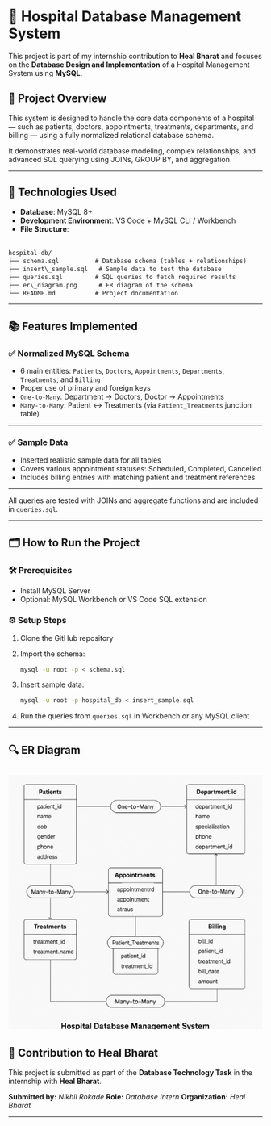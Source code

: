 
# 🏥 Hospital Database Management System

This project is part of my internship contribution to **Heal Bharat** and focuses on the **Database Design and Implementation** of a Hospital Management System using **MySQL**.

## 📌 Project Overview

This system is designed to handle the core data components of a hospital — such as patients, doctors, appointments, treatments, departments, and billing — using a fully normalized relational database schema.

It demonstrates real-world database modeling, complex relationships, and advanced SQL querying using JOINs, GROUP BY, and aggregation.

---

## 🔧 Technologies Used

- **Database**: MySQL 8+
- **Development Environment**: VS Code + MySQL CLI / Workbench
- **File Structure**:
```

hospital-db/
├── schema.sql          # Database schema (tables + relationships)
├── insert\_sample.sql   # Sample data to test the database
├── queries.sql         # SQL queries to fetch required results
├── er\_diagram.png      # ER diagram of the schema 
└── README.md           # Project documentation

````

---

## 📚 Features Implemented

### ✅ Normalized MySQL Schema
- 6 main entities: `Patients`, `Doctors`, `Appointments`, `Departments`, `Treatments`, and `Billing`
- Proper use of primary and foreign keys
- `One-to-Many`: Department → Doctors, Doctor → Appointments
- `Many-to-Many`: Patient ↔ Treatments (via `Patient_Treatments` junction table)

---

### ✅ Sample Data
- Inserted realistic sample data for all tables
- Covers various appointment statuses: Scheduled, Completed, Cancelled
- Includes billing entries with matching patient and treatment references

---

All queries are tested with JOINs and aggregate functions and are included in `queries.sql`.

---

## 🗂 How to Run the Project

### 🛠 Prerequisites

* Install MySQL Server
* Optional: MySQL Workbench or VS Code SQL extension

### ⚙️ Setup Steps

1. Clone the GitHub repository
2. Import the schema:

   ```bash
   mysql -u root -p < schema.sql
   ```
3. Insert sample data:

   ```bash
   mysql -u root -p hospital_db < insert_sample.sql
   ```
4. Run the queries from `queries.sql` in Workbench or any MySQL client

---

## 🔍 ER Diagram

![alt text](er_diagram.png)
---

## 🙌 Contribution to Heal Bharat

This project is submitted as part of the **Database Technology Task** in the internship with **Heal Bharat**.


**Submitted by:** *Nikhil Rokade*
**Role:** *Database Intern*
**Organization:** *Heal Bharat*

---


